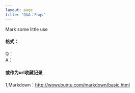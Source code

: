 ```yaml
---
layout: page
title: "Q&A：Faqs"
---
```

Mark some little use

#### 格式：
Q：  
A：

#### 或作为url收藏记录
1,Markdown：<http://wowubuntu.com/markdown/basic.html>  
